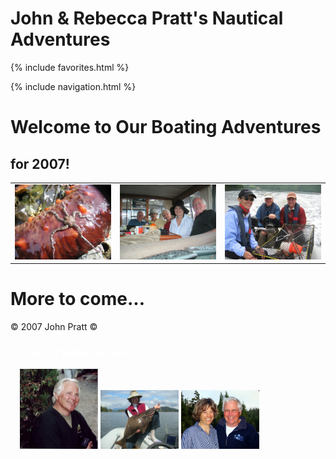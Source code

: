 # John & Rebecca Pratt's Nautical Adventures

{% include favorites.html %}

{% include navigation.html %}


# Welcome to Our Boating Adventures
## for 2007!

<table cellpadding="5px">
	<TR>
		<TD><a href="img/2007/IMG_0827.jpg" rel="lightbox[2007trip]" title="Sea Cucumber"><img src="img/2007/IMG_0827.jpg" alt="Sea Cucumber" height="120px" /></a></TD>
		<TD><a href="img/2007/PICT0051.JPG" rel="lightbox[2007trip]" title="John, Roberto, Mary, Marsha, Bill"><img src="img/2007/PICT0051.JPG" alt="John, Roberto, Mary, Marsha, Bill" height="120px" /></a></TD>
		<TD><a href="img/2007/Judy_John_Mike.jpg" rel="lightbox[2007trip]" title="Judy, John, Mike"><img src="img/2007/Judy_John_Mike.jpg" alt="Judy, John, Mike" height="120px" /></a></TD>
	</TR>
</table>

# More to come...

&copy; 2007 John Pratt &#169;

<div style="padding-left:15px;color:white;">
	<h3>Crew of Rebecca Ann</h3>
	<img src="img/NEW/JPrattHillmanSweater.png" width="125px" alt="Capt. Pratt" />
	<img src="img/NEW/pict0094-1.JPG" width="125px" alt="1st Mate Rebecca Pratt" />
	<img src="img/NEW/JoesCove22007.jpg" width="125px" alt="Capt. and 1st Mate" />
</div>
